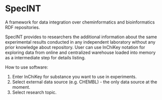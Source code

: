 # SpecINT
A framework for data integration over cheminformatics and bioinformatics RDF repositories.

SpecINT provides to researchers the additional information about the same experimental results conducted in any independent laboratory without any prior knowledge about repository. User can use InChiKey notation for exploring data from online and centralized warehouse loaded into memory as a intermediate step for details listing.

How to use software:

1. Enter InChiKey for substance you want to use in experiments.
2. Select external data source (e.g. CHEMBL) - the only data source at the moment.
3. Select research topic.

